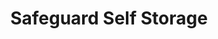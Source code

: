 ---
title: "Safeguard Self Storage"
url: /metairie/safeguard-self-storage-i-10-service-road/
shop: storage rental
---